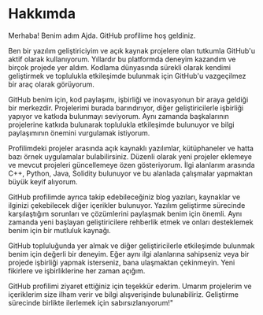 # Hakkımda

Merhaba! Benim adım Ajda. GitHub profilime hoş geldiniz.

Ben bir yazılım geliştiriciyim ve açık kaynak projelere olan tutkumla GitHub'u aktif olarak kullanıyorum. Yıllardır bu platformda deneyim kazandım ve birçok projede yer aldım. Kodlama dünyasında sürekli olarak kendimi geliştirmek ve toplulukla etkileşimde bulunmak için GitHub'u vazgeçilmez bir araç olarak görüyorum.

GitHub benim için, kod paylaşımı, işbirliği ve inovasyonun bir araya geldiği bir merkezdir. Projelerimi burada barındırıyor, diğer geliştiricilerle işbirliği yapıyor ve katkıda bulunmayı seviyorum. Aynı zamanda başkalarının projelerine katkıda bulunarak toplulukla etkileşimde bulunuyor ve bilgi paylaşımının önemini vurgulamak istiyorum.

Profilimdeki projeler arasında açık kaynaklı yazılımlar, kütüphaneler ve hatta bazı örnek uygulamalar bulabilirsiniz. Düzenli olarak yeni projeler eklemeye ve mevcut projeleri güncellemeye özen gösteriyorum. İlgi alanlarım arasında C++, Python, Java, Solidity bulunuyor ve bu alanlada çalışmalar yapmaktan büyük keyif alıyorum.

GitHub profilimde ayrıca takip edebileceğiniz blog yazıları, kaynaklar ve ilginizi çekebilecek diğer içerikler bulunuyor. Yazılım geliştirme sürecinde karşılaştığım sorunları ve çözümlerini paylaşmak benim için önemli. Aynı zamanda yeni başlayan geliştiricilere rehberlik etmek ve onları desteklemek benim için bir mutluluk kaynağı.

GitHub topluluğunda yer almak ve diğer geliştiricilerle etkileşimde bulunmak benim için değerli bir deneyim. Eğer aynı ilgi alanlarına sahipseniz veya bir projede işbirliği yapmak isterseniz, bana ulaşmaktan çekinmeyin. Yeni fikirlere ve işbirliklerine her zaman açığım.

GitHub profilimi ziyaret ettiğiniz için teşekkür ederim. Umarım projelerim ve içeriklerim size ilham verir ve bilgi alışverişinde bulunabiliriz. Geliştirme sürecinde birlikte ilerlemek için sabırsızlanıyorum!"
